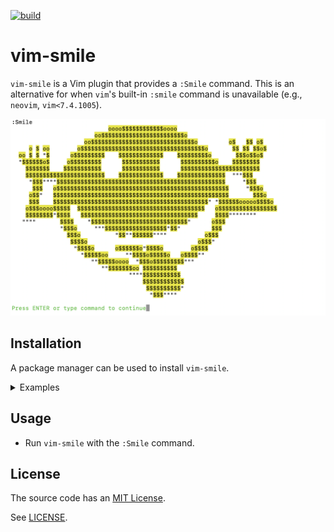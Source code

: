 [![build][badge_thumbnail]][badge_link]

# vim-smile

`vim-smile` is a Vim plugin that provides a `:Smile` command. This is an
alternative for when `vim`'s built-in `:smile` command is unavailable
(e.g., `neovim`, `vim<7.4.1005`).

<img src="https://github.com/dstein64/media/blob/main/vim-smile/screenshot.png?raw=true" width="640"/>

## Installation

A package manager can be used to install `vim-smile`.
<details><summary>Examples</summary><br>

* [Vim8 packages][vim8pack]:
  - `git clone https://github.com/dstein64/vim-smile ~/.vim/pack/plugins/start/vim-smile`
* [Vundle][vundle]:
  - Add `Plugin 'dstein64/vim-smile'` to `~/.vimrc`
  - `:PluginInstall` or `$ vim +PluginInstall +qall`
* [Pathogen][pathogen]:
  - `git clone --depth=1 https://github.com/dstein64/vim-smile ~/.vim/bundle/vim-smile`
* [vim-plug][vimplug]:
  - Add `Plug 'dstein64/vim-smile'` to `~/.vimrc`
  - `:PlugInstall` or `$ vim +PlugInstall +qall`
* [dein.vim][dein]:
  - Add `call dein#add('dstein64/vim-smile')` to `~/.vimrc`
  - `:call dein#install()`
* [NeoBundle][neobundle]:
  - Add `NeoBundle 'dstein64/vim-smile'` to `~/.vimrc`
  - Re-open vim or execute `:source ~/.vimrc`

</details>

## Usage

* Run `vim-smile` with the `:Smile` command.

License
-------

The source code has an [MIT License](https://en.wikipedia.org/wiki/MIT_License).

See [LICENSE](LICENSE).

[badge_link]: https://github.com/dstein64/vim-smile/actions/workflows/build.yml
[badge_thumbnail]: https://github.com/dstein64/vim-smile/actions/workflows/build.yml/badge.svg
[dein]: https://github.com/Shougo/dein.vim
[neobundle]: https://github.com/Shougo/neobundle.vim
[pathogen]: https://github.com/tpope/vim-pathogen
[vim8pack]: http://vimhelp.appspot.com/repeat.txt.html#packages
[vimplug]: https://github.com/junegunn/vim-plug
[vundle]: https://github.com/gmarik/vundle
